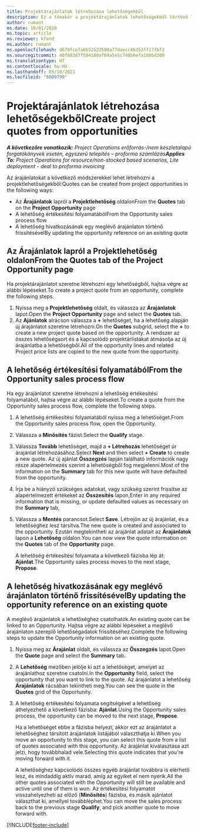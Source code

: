 ```yaml
---
title: Projektárajánlatok létrehozása lehetőségekből
description: Ez a témakör a projektárajánlatok lehetőségekből történő létrehozását ismerteti.
author: rumant
ms.date: 10/01/2020
ms.topic: article
ms.reviewer: kfend
ms.author: rumant
ms.openlocfilehash: d678fce7a6b52522500a77daecc46353ff17fbf2
ms.sourcegitcommit: 40f68387f594180af64a5e5c748b6efa188bd300
ms.translationtype: HT
ms.contentlocale: hu-HU
ms.lasthandoff: 05/10/2021
ms.locfileid: "6009799"
---
```

# <a name="create-project-quotes-from-opportunities"></a><span data-ttu-id="4281a-103">Projektárajánlatok létrehozása lehetőségekből</span><span class="sxs-lookup"><span data-stu-id="4281a-103">Create project quotes from opportunities</span></span>

<span data-ttu-id="4281a-104">_**A következőre vonatkozik:** Project Operations erőforrás-/nem készletalapú forgatókönyvek esetén, egyszerű telepítés – proforma számlázás_</span><span class="sxs-lookup"><span data-stu-id="4281a-104">_**Applies To:** Project Operations for resource/non-stocked based scenarios, Lite deployment - deal to proforma invoicing_</span></span>

<span data-ttu-id="4281a-105">Az árajánlatokat a következő módszerekkel lehet létrehozni a projektlehetőségekből:</span><span class="sxs-lookup"><span data-stu-id="4281a-105">Quotes can be created from project opportunities in the following ways:</span></span>

- <span data-ttu-id="4281a-106">Az **Árajánlatok** lapról a **Projektlehetőség** oldalon</span><span class="sxs-lookup"><span data-stu-id="4281a-106">From the **Quotes** tab on the **Project Opportunity** page</span></span>
- <span data-ttu-id="4281a-107">A lehetőség értékesítési folyamatából</span><span class="sxs-lookup"><span data-stu-id="4281a-107">From the Opportunity sales process flow</span></span>
- <span data-ttu-id="4281a-108">A lehetőség hivatkozásának egy meglévő árajánlaton történő frissítésével</span><span class="sxs-lookup"><span data-stu-id="4281a-108">By updating the opportunity reference on an existing quote</span></span>

## <a name="from-the-quotes-tab-of-the-project-opportunity-page"></a><span data-ttu-id="4281a-109">Az Árajánlatok lapról a Projektlehetőség oldalon</span><span class="sxs-lookup"><span data-stu-id="4281a-109">From the Quotes tab of the Project Opportunity page</span></span>

<span data-ttu-id="4281a-110">Ha projektárajánlatot szeretne létrehozni egy lehetőségből, hajtsa végre az alábbi lépéseket.</span><span class="sxs-lookup"><span data-stu-id="4281a-110">To create a project quote from an opportunity, complete the following steps.</span></span>

1. <span data-ttu-id="4281a-111">Nyissa meg a **Projektlehetőség** oldalt, és válassza az **Árajánlatok** lapot.</span><span class="sxs-lookup"><span data-stu-id="4281a-111">Open the **Project Opportunity** page and select the **Quotes** tab.</span></span> 
2. <span data-ttu-id="4281a-112">Az **Ajánlatok** alrácson válassza a **+** lehetőséget, ha a lehetőség alapján új árajánlatot szeretne létrehozni.</span><span class="sxs-lookup"><span data-stu-id="4281a-112">On the **Quotes** subgrid, select the **+** to create a new project quote based on the opportunity.</span></span> <span data-ttu-id="4281a-113">A rendszer az összes lehetőségsort és a kapcsolódó projektárlistákat átmásolja az új árajánlatba a lehetőségből.</span><span class="sxs-lookup"><span data-stu-id="4281a-113">All of the opportunity lines and related Project price lists are copied to the new quote from the opportunity.</span></span>

## <a name="from-the-opportunity-sales-process-flow"></a><span data-ttu-id="4281a-114">A lehetőség értékesítési folyamatából</span><span class="sxs-lookup"><span data-stu-id="4281a-114">From the Opportunity sales process flow</span></span>

<span data-ttu-id="4281a-115">Ha egy árajánlatot szeretne létrehozni a lehetőség értékesítési folyamatából, hajtsa végre az alábbi lépéseket.</span><span class="sxs-lookup"><span data-stu-id="4281a-115">To create a quote from the Opportunity sales process flow, complete the following steps.</span></span>

1. <span data-ttu-id="4281a-116">A lehetőség értékesítési folyamatából nyissa meg a lehetőséget.</span><span class="sxs-lookup"><span data-stu-id="4281a-116">From the Opportunity sales process flow, open the Opportunity.</span></span>
2. <span data-ttu-id="4281a-117">Válassza a **Minősítés** fázist.</span><span class="sxs-lookup"><span data-stu-id="4281a-117">Select the **Qualify** stage.</span></span> 
3. <span data-ttu-id="4281a-118">Válassza **Tovább** lehetőséget, majd a **+ Létrehozás** lehetőséget úr árajánlat létrehozásához.</span><span class="sxs-lookup"><span data-stu-id="4281a-118">Select **Next** and then select **+ Create** to create a new quote.</span></span> <span data-ttu-id="4281a-119">Az új ajánlat **Összegzés** lapján található információk nagy része alapértelmezés szerint a lehetőségből fog megjelenni.</span><span class="sxs-lookup"><span data-stu-id="4281a-119">Most of the information on the **Summary** tab for this new quote will have defaulted from the opportunity.</span></span> 
4. <span data-ttu-id="4281a-120">Írja be a hiányzó szükséges adatokat, vagy szükség szerint frissítse az alapértelmezett értékeket az **Összesítés** lapon,</span><span class="sxs-lookup"><span data-stu-id="4281a-120">Enter in any required information that is missing, or update defaulted values as necessary on the **Summary** tab,</span></span>
5. <span data-ttu-id="4281a-121">Válassza a **Mentés** parancsot.</span><span class="sxs-lookup"><span data-stu-id="4281a-121">Select **Save**.</span></span> <span data-ttu-id="4281a-122">Létrejön az új árajánlat, és a lehetőséghez lesz társítva.</span><span class="sxs-lookup"><span data-stu-id="4281a-122">The new quote is created and associated to the opportunity.</span></span> <span data-ttu-id="4281a-123">Ezután megtekintheti az árajánlat adatait az **Árajánlatok** lapon a **Lehetőség** oldalon.</span><span class="sxs-lookup"><span data-stu-id="4281a-123">You can now view the quote information on the **Quotes** tab of the **Opportunity** page.</span></span> 

   <span data-ttu-id="4281a-124">A lehetőség értékesítési folyamata a következő fázisba lép át: **Ajánlat**.</span><span class="sxs-lookup"><span data-stu-id="4281a-124">The Opportunity sales process moves to the next stage, **Propose**.</span></span>


## <a name="by-updating-the-opportunity-reference-on-an-existing-quote"></a><span data-ttu-id="4281a-125">A lehetőség hivatkozásának egy meglévő árajánlaton történő frissítésével</span><span class="sxs-lookup"><span data-stu-id="4281a-125">By updating the opportunity reference on an existing quote</span></span>

<span data-ttu-id="4281a-126">A meglévő árajánlatok a lehetőséghez csatolhatók.</span><span class="sxs-lookup"><span data-stu-id="4281a-126">An existing quote can be linked to an Opportunity.</span></span> <span data-ttu-id="4281a-127">Hajtsa végre az alábbi lépéseket a meglévő árajánlaton szereplő lehetőségadatok frissítéséhez.</span><span class="sxs-lookup"><span data-stu-id="4281a-127">Complete the following steps to update the Opportunity information on an existing quote.</span></span>

1. <span data-ttu-id="4281a-128">Nyissa meg az **Árajánlat** oldalt, és válassza az **Összegzés** lapot.</span><span class="sxs-lookup"><span data-stu-id="4281a-128">Open the **Quote** page and select the **Summary** tab.</span></span>
2. <span data-ttu-id="4281a-129">A **Lehetőség** mezőben jelölje ki azt a lehetőséget, amelyet az árajánlathoz szeretne csatolni.</span><span class="sxs-lookup"><span data-stu-id="4281a-129">In the **Opportunity** field, select the opportunity that you want to link to the quote.</span></span> <span data-ttu-id="4281a-130">Az árajánlatot a lehetőség **Árajánlatok** rácsában tekintheti meg.</span><span class="sxs-lookup"><span data-stu-id="4281a-130">You can see the quote in the **Quotes** grid of the Opportunity.</span></span> 
3. <span data-ttu-id="4281a-131">A lehetőség értékesítési folyamata segítségével a lehetőség áthelyezhető a következő fázisba: **Ajánlat**.</span><span class="sxs-lookup"><span data-stu-id="4281a-131">Using the Opportunity sales process, the opportunity can be moved to the next stage, **Propose**.</span></span> 

   <span data-ttu-id="4281a-132">Ha a lehetőséget ebbe a fázisba helyezi, akkor ezt az árajánlatot a lehetőséghez társított árajánlatok listájából választhatja ki.</span><span class="sxs-lookup"><span data-stu-id="4281a-132">When you move an opportunity to this stage, you can select this quote from a list of quotes associated with this opportunity.</span></span> <span data-ttu-id="4281a-133">Az árajánlat kiválasztása azt jelzi, hogy továbbhalad vele.</span><span class="sxs-lookup"><span data-stu-id="4281a-133">Selecting this quote indicates that you're moving forward with it.</span></span>

   <span data-ttu-id="4281a-134">A lehetőséghez kapcsolódó összes egyéb árajánlat továbbra is elérhető lesz, és mindaddig aktív marad, amíg az egyiket el nem nyerik.</span><span class="sxs-lookup"><span data-stu-id="4281a-134">All the other quotes associated with the Opportunity will still be available and active until one of them is won.</span></span> <span data-ttu-id="4281a-135">Az értékesítési folyamatot visszahelyezheti az előző (**Minősítés**) fázisba, és másik ajánlatot választhat ki, amellyel továbbléphet.</span><span class="sxs-lookup"><span data-stu-id="4281a-135">You can move the sales process back to the previous stage **Qualify**, and pick another quote to move forward with.</span></span>


[!INCLUDE[footer-include](../includes/footer-banner.md)]